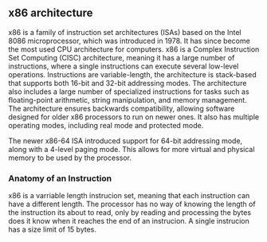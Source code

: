 ## x86 architecture
x86 is a family of instruction set architectures (ISAs) based on the Intel 8086 microprocessor, which was introduced in 1978. It has since become the most used CPU architecture for computers. x86 is a Complex Instruction Set Computing (CISC) architecture, meaning it has a large number of instructions, where a single instructions can execute several low-level operations. Instructions are variable-length, the architecture is stack-based that supports both 16-bit and 32-bit addressing modes. The architecture also includes a large number of specialized instructions for tasks such as floating-point arithmetic, string manipulation, and memory management. The architecture ensures backwards compatibility, allowing software designed for older x86 processors to run on newer ones. It also has multiple operating modes, including real mode and protected mode.

The newer x86-64 ISA introduced support for 64-bit addressing mode, along with a 4-level paging mode. This allows for more virtual and physical memory to be used by the processor.

<!-- some closing thoughts that summarize the section. -->

### Anatomy of an Instruction
x86 is a varriable length instrucion set, meaning that each instruction can have a different length. The processor has no way of knowing the length of the instruction its about to read, only by reading and processing the bytes does it know when it reaches the end of an instrucion.
A single instrucion has a size limit of 15 bytes.
